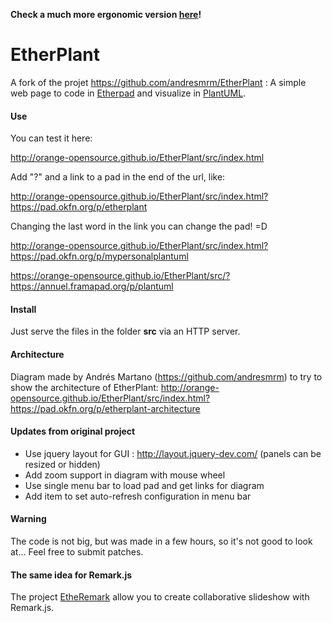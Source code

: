 **Check a much more ergonomic version [here](https://github.com/Orange-OpenSource/EtherPlant)!**

EtherPlant
==========

A fork of the projet https://github.com/andresmrm/EtherPlant : A simple web page to code in [Etherpad](http://etherpad.org) and visualize in [PlantUML](http://plantuml.com).

#### Use

You can test it here:

http://orange-opensource.github.io/EtherPlant/src/index.html

Add "?" and a link to a pad in the end of the url, like:

http://orange-opensource.github.io/EtherPlant/src/index.html?https://pad.okfn.org/p/etherplant

Changing the last word in the link you can change the pad! =D

http://orange-opensource.github.io/EtherPlant/src/index.html?https://pad.okfn.org/p/mypersonalplantuml

https://orange-opensource.github.io/EtherPlant/src/?https://annuel.framapad.org/p/plantuml

#### Install

Just serve the files in the folder **src** via an HTTP server.

#### Architecture

Diagram made by Andrés Martano (https://github.com/andresmrm) to try to show the architecture of EtherPlant:
http://orange-opensource.github.io/EtherPlant/src/index.html?https://pad.okfn.org/p/etherplant-architecture

#### Updates from original project

* Use jquery layout for GUI : http://layout.jquery-dev.com/ (panels can be resized or hidden)
* Add zoom support in diagram with mouse wheel
* Use single menu bar to load pad and get links for diagram
* Add item to set auto-refresh configuration in menu bar

#### Warning

The code is not big, but was made in a few hours, so it's not good to look at... Feel free to submit patches.

#### The same idea for Remark.js

The project [EtheRemark](http://github.com/Orange-OpenSource/EtheRemark) allow you to create collaborative slideshow with Remark.js.

